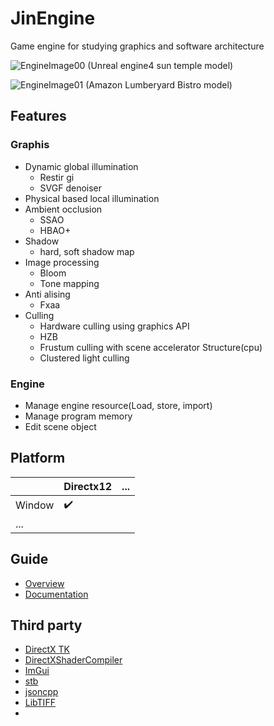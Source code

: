 # JinEngine

Game engine for studying graphics and software architecture 
  
![EngineImage00](https://github.com/nupnup-hub/JinEngine/assets/59456231/18817b30-8ff2-4e56-8001-730b64ed297a)
(Unreal engine4 sun temple model) 

![EngineImage01](https://github.com/nupnup-hub/JinEngine/assets/59456231/b46dd7fd-1a05-41ed-b6e1-cb9c2d6812f1)
(Amazon Lumberyard Bistro model)

## Features
### Graphis
- Dynamic global illumination
  - Restir gi
  - SVGF denoiser
- Physical based local illumination
- Ambient occlusion
  - SSAO
  - HBAO+
- Shadow
  - hard, soft shadow map
- Image processing
  - Bloom
  - Tone mapping
- Anti alising
  - Fxaa
- Culling
  - Hardware culling using graphics API
  - HZB
  - Frustum culling with scene accelerator Structure(cpu)
  - Clustered light culling

### Engine
- Manage engine resource(Load, store, import)
- Manage program memory
- Edit scene object


## Platform
|  |Directx12|...|
|------|---|---|
|Window| :heavy_check_mark: | |
|...| | | 

## Guide
- [Overview](https://github.com/nupnup-hub/JinEngine/blob/Main/docs/Architecture/Overview.md)
- [Documentation](https://github.com/nupnup-hub/JinEngine/tree/Main/docs)

## Third party
- [DirectX TK](https://github.com/microsoft/DirectXTK)
- [DirectXShaderCompiler](https://github.com/microsoft/DirectXShaderCompiler)
- [ImGui](https://github.com/ocornut/imgui)
- [stb](https://github.com/nothings/stb/blob/master/LICENSE)
- [jsoncpp](https://github.com/open-source-parsers/jsoncpp)
- [LibTIFF](https://github.com/libsdl-org/libtiff)
- 
  
  


